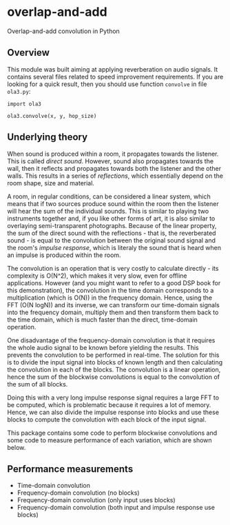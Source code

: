 # overlap-and-add
Overlap-and-add convolution in Python

## Overview

This module was built aiming at applying reverberation on audio signals. It
contains several files related to speed improvement requirements. If you are
looking for a quick result, then you should use function `convolve` in file
`ola3.py`:

`import ola3`

`ola3.convolve(x, y, hop_size)`

## Underlying theory

When sound is produced within a room, it propagates towards the listener. This
is called *direct sound*. However, sound also propagates towards the wall, then
it reflects and propagates towards both the listener and the other walls. This
results in a series of *reflections*, which essentially depend on the room
shape, size and material.

A room, in regular conditions, can be considered a linear system, which means
that if two sources produce sound within the room then the listener will hear
the sum of the individual sounds. This is similar to playing two instruments
together and, if you like other forms of art, it is also similar to overlaying
semi-transparent photographs. Because of the linear property, the sum of the
direct sound with the reflections - that is, the reverberated sound - is equal
to the convolution between the original sound signal and the room's *impulse
response*, which is literaly the sound that is heard when an impulse is produced
within the room.

The convolution is an operation that is very costly to calculate directly - its
complexity is O(N^2), which makes it very slow, even for offline applications.
However (and you might want to refer to a good DSP book for this demonstration),
the convolution in the time domain corresponds to a multiplication (which is
O(N)) in the frequency domain. Hence, using the FFT (O(N logN)) and its inverse,
we can transform our time-domain signals into the frequency domain, multiply
them and then transform them back to the time domain, which is much faster than
the direct, time-domain operation.

One disadvantage of the frequency-domain convolution is that it requires the
whole audio signal to be known before yielding the results. This prevents the
convolution to be performed in real-time. The solution for this is to divide the
input signal into blocks of known length and then calculating the convolution in
each of the blocks. The convolution is a linear operation, hence the sum of the
blockwise convolutions is equal to the convolution of the sum of all blocks.

Doing this with a very long impulse response signal requires a large FFT to be
computed, which is problematic because it requires a lot of memory. Hence, we
can also divide the impulse response into blocks and use these blocks to compute
the convolution with each block of the input signal.

This package contains some code to perform blockwise convolutions and some code
to measure performance of each variation, which are shown below.

## Performance measurements

* Time-domain convolution
* Frequency-domain convolution (no blocks)
* Frequency-domain convolution (only input uses blocks)
* Frequency-domain convolution (both input and impulse response use blocks)

